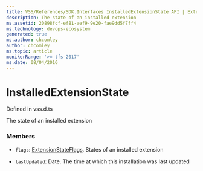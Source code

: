 ```yaml
---
title: VSS/References/SDK.Interfaces InstalledExtensionState API | Extensions for Azure DevOps Services
description: The state of an installed extension
ms.assetid: 20898fcf-ef81-aef9-9e20-fae9dd5f7ff4
ms.technology: devops-ecosystem
generated: true
ms.author: chcomley
author: chcomley
ms.topic: article
monikerRange: '>= tfs-2017'
ms.date: 08/04/2016
---
```


# InstalledExtensionState

Defined in vss.d.ts

The state of an installed extension

### Members

* `flags`: [ExtensionStateFlags](../../../VSS/References/SDK_Interfaces/ExtensionStateFlags.md). States of an installed extension

* `lastUpdated`: Date. The time at which this installation was last updated
